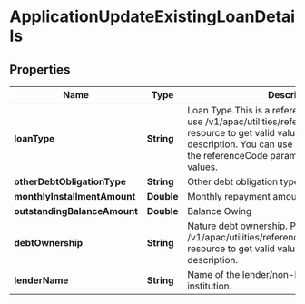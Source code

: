 # ApplicationUpdateExistingLoanDetails

## Properties
Name | Type | Description | Notes
------------ | ------------- | ------------- | -------------
**loanType** | **String** | Loan Type.This is a reference data field. Please use /v1/apac/utilities/referenceData/{loanType} resource to get valid value of this field with description. You can use loanType field name as the referenceCode parameter to retrieve the values. |  [optional]
**otherDebtObligationType** | **String** | Other debt obligation type. |  [optional]
**monthlyInstallmentAmount** | **Double** | Monthly repayment amount |  [optional]
**outstandingBalanceAmount** | **Double** | Balance Owing |  [optional]
**debtOwnership** | **String** | Nature debt ownership. Please use /v1/apac/utilities/referenceData/{debtOwnership} resource to get valid value of this field with description. |  [optional]
**lenderName** | **String** | Name of the lender/non-banking financial institution. |  [optional]
